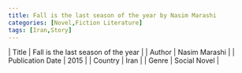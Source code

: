 ```yaml
---
title: Fall is the last season of the year by Nasim Marashi
categories: [Novel,Fiction Literature]
tags: [Iran,Story]
---     
```

| Title | Fall is the last season of the year  |
| Author |  Nasim Marashi  |
| Publication Date | 2015   |
| Country | Iran |
| Genre | Social Novel  |
        